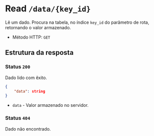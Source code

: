 # Read `/data/{key_id}`

Lê um dado. Procura na tabela, no índice `key_id` do parâmetro de rota,
retornando o valor armazenado.

- Método HTTP: `GET`

## Estrutura da resposta

### Status `200`

Dado lido com êxito.

```json
{
    "data": string
}
```

- `data` - Valor armazenado no servidor.

### Status `404`

Dado não encontrado.
